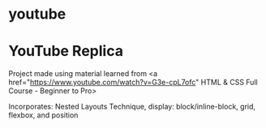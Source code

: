 # youtube

<h1>YouTube Replica</h1>

Project made using material learned from <a href="https://www.youtube.com/watch?v=G3e-cpL7ofc" HTML & CSS Full Course - Beginner to Pro>

Incorporates: 
Nested Layouts Technique, display: block/inline-block, grid, flexbox, and position
